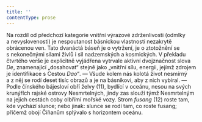 ```yaml
---
title: ''
contentType: prose
---
```


<section>

Na rozdíl od předchozí kategorie vnitřní výrazové zdrženlivosti (odmlky a nevyslovenosti) je nespoutanost básnickou vlastností nezakrytě obrácenou ven. Tato dvanáctá báseň je o vytržení, je o ztotožnění se s nekonečnými silami živlů i sil nadzemských a kosmických. V překladu čtvrtého verše je explicitně vyjádřena vytrvale aktivní dvojznačnost slova _De_, znamenající „dosahovat“ stejně jako „vnitřní sílu, energii, jejímž zdrojem je identifikace s Cestou _Dao“_. — Všude kolem nás kolotá život nesmírný a z něj se rodí deset tisíc obrazů a je na básníkovi, aby z nich vybíral. — Podle čínského bájesloví obří želvy (11), bydlící v oceánu, nesou na svých krunýřích rajské ostrovy Nesmrtelných, jindy zas slouží týmž Nesmrtelným na jejich cestách coby olbřímí mořské vozy. Strom _fusang_ (12) roste tam, kde vychází slunce; nebo jinak: slunce se rodí tam, co roste fusang; přičemž obojí Číňanům splývalo s horizontem oceánu.

</section>
